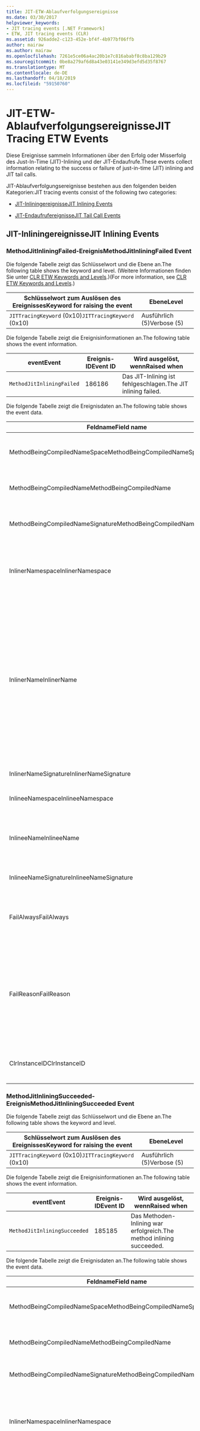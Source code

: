 ```yaml
---
title: JIT-ETW-Ablaufverfolgungsereignisse
ms.date: 03/30/2017
helpviewer_keywords:
- JIT tracing events [.NET Framework]
- ETW, JIT tracing events (CLR)
ms.assetid: 926adde2-c123-452e-bf4f-4b977bf06ffb
author: mairaw
ms.author: mairaw
ms.openlocfilehash: 7261e5ce06a4ac20b1e7c816ababf8c8ba129b29
ms.sourcegitcommit: 0be8a279af6d8a43e03141e349d3efd5d35f8767
ms.translationtype: MT
ms.contentlocale: de-DE
ms.lasthandoff: 04/18/2019
ms.locfileid: "59150760"
---
```

# <a name="jit-tracing-etw-events"></a><span data-ttu-id="9e019-102">JIT-ETW-Ablaufverfolgungsereignisse</span><span class="sxs-lookup"><span data-stu-id="9e019-102">JIT Tracing ETW Events</span></span>
<a name="top"></a> <span data-ttu-id="9e019-103">Diese Ereignisse sammeln Informationen über den Erfolg oder Misserfolg des Just-In-Time (JIT)-Inlining und der JIT-Endaufrufe.</span><span class="sxs-lookup"><span data-stu-id="9e019-103">These events collect information relating to the success or failure of just-in-time (JIT) inlining and JIT tail calls.</span></span>  
  
 <span data-ttu-id="9e019-104">JIT-Ablaufverfolgungsereignisse bestehen aus den folgenden beiden Kategorien:</span><span class="sxs-lookup"><span data-stu-id="9e019-104">JIT tracing events consist of the following two categories:</span></span>  
  
-   [<span data-ttu-id="9e019-105">JIT-Inliningereignisse</span><span class="sxs-lookup"><span data-stu-id="9e019-105">JIT Inlining Events</span></span>](#jit_inlining_events)  
  
-   [<span data-ttu-id="9e019-106">JIT-Endaufrufereignisse</span><span class="sxs-lookup"><span data-stu-id="9e019-106">JIT Tail Call Events</span></span>](#jit_tail_call_events)  
  
<a name="jit_inlining_events"></a>   
## <a name="jit-inlining-events"></a><span data-ttu-id="9e019-107">JIT-Inliningereignisse</span><span class="sxs-lookup"><span data-stu-id="9e019-107">JIT Inlining Events</span></span>  
  
### <a name="methodjitinliningfailed-event"></a><span data-ttu-id="9e019-108">MethodJitInliningFailed-Ereignis</span><span class="sxs-lookup"><span data-stu-id="9e019-108">MethodJitInliningFailed Event</span></span>  
 <span data-ttu-id="9e019-109">Die folgende Tabelle zeigt das Schlüsselwort und die Ebene an.</span><span class="sxs-lookup"><span data-stu-id="9e019-109">The following table shows the keyword and level.</span></span> <span data-ttu-id="9e019-110">(Weitere Informationen finden Sie unter [CLR ETW Keywords and Levels](../../../docs/framework/performance/clr-etw-keywords-and-levels.md).)</span><span class="sxs-lookup"><span data-stu-id="9e019-110">(For more information, see [CLR ETW Keywords and Levels](../../../docs/framework/performance/clr-etw-keywords-and-levels.md).)</span></span>  
  
|<span data-ttu-id="9e019-111">Schlüsselwort zum Auslösen des Ereignisses</span><span class="sxs-lookup"><span data-stu-id="9e019-111">Keyword for raising the event</span></span>|<span data-ttu-id="9e019-112">Ebene</span><span class="sxs-lookup"><span data-stu-id="9e019-112">Level</span></span>|  
|-----------------------------------|-----------|  
|<span data-ttu-id="9e019-113">`JITTracingKeyword` (0x10)</span><span class="sxs-lookup"><span data-stu-id="9e019-113">`JITTracingKeyword` (0x10)</span></span>|<span data-ttu-id="9e019-114">Ausführlich (5)</span><span class="sxs-lookup"><span data-stu-id="9e019-114">Verbose (5)</span></span>|  
  
 <span data-ttu-id="9e019-115">Die folgende Tabelle zeigt die Ereignisinformationen an.</span><span class="sxs-lookup"><span data-stu-id="9e019-115">The following table shows the event information.</span></span>  
  
|<span data-ttu-id="9e019-116">event</span><span class="sxs-lookup"><span data-stu-id="9e019-116">Event</span></span>|<span data-ttu-id="9e019-117">Ereignis-ID</span><span class="sxs-lookup"><span data-stu-id="9e019-117">Event ID</span></span>|<span data-ttu-id="9e019-118">Wird ausgelöst, wenn</span><span class="sxs-lookup"><span data-stu-id="9e019-118">Raised when</span></span>|  
|-----------|--------------|-----------------|  
|`MethodJitInliningFailed`|<span data-ttu-id="9e019-119">186</span><span class="sxs-lookup"><span data-stu-id="9e019-119">186</span></span>|<span data-ttu-id="9e019-120">Das JIT-Inlining ist fehlgeschlagen.</span><span class="sxs-lookup"><span data-stu-id="9e019-120">The JIT inlining failed.</span></span>|  
  
 <span data-ttu-id="9e019-121">Die folgende Tabelle zeigt die Ereignisdaten an.</span><span class="sxs-lookup"><span data-stu-id="9e019-121">The following table shows the event data.</span></span>  
  
|<span data-ttu-id="9e019-122">Feldname</span><span class="sxs-lookup"><span data-stu-id="9e019-122">Field name</span></span>|<span data-ttu-id="9e019-123">Datentyp</span><span class="sxs-lookup"><span data-stu-id="9e019-123">Data type</span></span>|<span data-ttu-id="9e019-124">Beschreibung</span><span class="sxs-lookup"><span data-stu-id="9e019-124">Description</span></span>|  
|----------------|---------------|-----------------|  
|<span data-ttu-id="9e019-125">MethodBeingCompiledNameSpace</span><span class="sxs-lookup"><span data-stu-id="9e019-125">MethodBeingCompiledNameSpace</span></span>|<span data-ttu-id="9e019-126">win:UnicodeString</span><span class="sxs-lookup"><span data-stu-id="9e019-126">win:UnicodeString</span></span>|<span data-ttu-id="9e019-127">Der Namespace der Methode, die kompiliert wird.</span><span class="sxs-lookup"><span data-stu-id="9e019-127">Namespace of the method that is being compiled.</span></span>|  
|<span data-ttu-id="9e019-128">MethodBeingCompiledName</span><span class="sxs-lookup"><span data-stu-id="9e019-128">MethodBeingCompiledName</span></span>|<span data-ttu-id="9e019-129">win:UnicodeString</span><span class="sxs-lookup"><span data-stu-id="9e019-129">win:UnicodeString</span></span>|<span data-ttu-id="9e019-130">Der Name der Methode, die kompiliert wird.</span><span class="sxs-lookup"><span data-stu-id="9e019-130">Name of the method that is being compiled.</span></span>|  
|<span data-ttu-id="9e019-131">MethodBeingCompiledNameSignature</span><span class="sxs-lookup"><span data-stu-id="9e019-131">MethodBeingCompiledNameSignature</span></span>|<span data-ttu-id="9e019-132">win:UnicodeString</span><span class="sxs-lookup"><span data-stu-id="9e019-132">win:UnicodeString</span></span>|<span data-ttu-id="9e019-133">Die Signatur der Methode, die kompiliert wird.</span><span class="sxs-lookup"><span data-stu-id="9e019-133">Signature of the method that is being compiled.</span></span>|  
|<span data-ttu-id="9e019-134">InlinerNamespace</span><span class="sxs-lookup"><span data-stu-id="9e019-134">InlinerNamespace</span></span>|<span data-ttu-id="9e019-135">win:UnicodeString</span><span class="sxs-lookup"><span data-stu-id="9e019-135">win:UnicodeString</span></span>|<span data-ttu-id="9e019-136">Der Namespace der Methode, für die der JIT-Compiler versucht, Code zu generieren.</span><span class="sxs-lookup"><span data-stu-id="9e019-136">The namespace of the method the JIT compiler is trying to generate code for.</span></span>|  
|<span data-ttu-id="9e019-137">InlinerName</span><span class="sxs-lookup"><span data-stu-id="9e019-137">InlinerName</span></span>|<span data-ttu-id="9e019-138">win:UnicodeString</span><span class="sxs-lookup"><span data-stu-id="9e019-138">win:UnicodeString</span></span>|<span data-ttu-id="9e019-139">Der Name der Methode, für die der Compiler versucht, Code zu generieren.</span><span class="sxs-lookup"><span data-stu-id="9e019-139">The name of the method the compiler is attempting to generate code for.</span></span> <span data-ttu-id="9e019-140">Er ist möglicherweise nicht identisch mit `MethodBeingCompiledName` , wenn der Compiler versucht, Inlinecode in `MethodBeingCompiledName` einzufügen, statt einen Aufruf von `InlinerName`zu generieren.</span><span class="sxs-lookup"><span data-stu-id="9e019-140">This might not be the same as `MethodBeingCompiledName` if the compiler is attempting to inline code into `MethodBeingCompiledName` instead of generating a call to `InlinerName`.</span></span>|  
|<span data-ttu-id="9e019-141">InlinerNameSignature</span><span class="sxs-lookup"><span data-stu-id="9e019-141">InlinerNameSignature</span></span>|<span data-ttu-id="9e019-142">win:UnicodeString</span><span class="sxs-lookup"><span data-stu-id="9e019-142">win:UnicodeString</span></span>|<span data-ttu-id="9e019-143">Die Signatur des Inliners:</span><span class="sxs-lookup"><span data-stu-id="9e019-143">The signature for the inliner.</span></span>|  
|<span data-ttu-id="9e019-144">InlineeNamespace</span><span class="sxs-lookup"><span data-stu-id="9e019-144">InlineeNamespace</span></span>|<span data-ttu-id="9e019-145">win:UnicodeString</span><span class="sxs-lookup"><span data-stu-id="9e019-145">win:UnicodeString</span></span>|<span data-ttu-id="9e019-146">Der Namespace des Inlinees.</span><span class="sxs-lookup"><span data-stu-id="9e019-146">The namespace of the inlinee.</span></span>|  
|<span data-ttu-id="9e019-147">InlineeName</span><span class="sxs-lookup"><span data-stu-id="9e019-147">InlineeName</span></span>|<span data-ttu-id="9e019-148">win:UnicodeString</span><span class="sxs-lookup"><span data-stu-id="9e019-148">win:UnicodeString</span></span>|<span data-ttu-id="9e019-149">Die Methode, die der Compiler Inline setzen möchte (es wird kein Aufruf generiert).</span><span class="sxs-lookup"><span data-stu-id="9e019-149">The method the compiler is trying to inline (not generate a call to).</span></span>|  
|<span data-ttu-id="9e019-150">InlineeNameSignature</span><span class="sxs-lookup"><span data-stu-id="9e019-150">InlineeNameSignature</span></span>|<span data-ttu-id="9e019-151">win:UnicodeString</span><span class="sxs-lookup"><span data-stu-id="9e019-151">win:UnicodeString</span></span>|<span data-ttu-id="9e019-152">Die Signatur des Inlinees:</span><span class="sxs-lookup"><span data-stu-id="9e019-152">The signature for the inlinee.</span></span>|  
|<span data-ttu-id="9e019-153">FailAlways</span><span class="sxs-lookup"><span data-stu-id="9e019-153">FailAlways</span></span>|<span data-ttu-id="9e019-154">win:Boolean</span><span class="sxs-lookup"><span data-stu-id="9e019-154">win:Boolean</span></span>|<span data-ttu-id="9e019-155">Ein Hinweis für den JIT-Compiler, dass Inlining für den Inlinee immer einen Fehler verursacht.</span><span class="sxs-lookup"><span data-stu-id="9e019-155">A hint to the JIT compiler that inlining will always fail for the inlinee.</span></span>|  
|<span data-ttu-id="9e019-156">FailReason</span><span class="sxs-lookup"><span data-stu-id="9e019-156">FailReason</span></span>|<span data-ttu-id="9e019-157">win:UnicodeString</span><span class="sxs-lookup"><span data-stu-id="9e019-157">win:UnicodeString</span></span>|<span data-ttu-id="9e019-158">INLINE_NEVER bedeutet, dass ein vorheriger Versuch des Inlining bestimmt hat, dass Inlining aus einem anderen Grund nie erfolgreich sein wird; andernfalls Freiformtext.</span><span class="sxs-lookup"><span data-stu-id="9e019-158">INLINE_NEVER means a previous inlining attempt determined that inlining will never succeed for some other reason; otherwise, free-form text.</span></span>|  
|<span data-ttu-id="9e019-159">ClrInstanceID</span><span class="sxs-lookup"><span data-stu-id="9e019-159">ClrInstanceID</span></span>|<span data-ttu-id="9e019-160">win:UnicodeString</span><span class="sxs-lookup"><span data-stu-id="9e019-160">win:UnicodeString</span></span>|<span data-ttu-id="9e019-161">Eindeutige ID für die Instanz von CLR oder CoreCLR.</span><span class="sxs-lookup"><span data-stu-id="9e019-161">Unique ID for the instance of CLR or CoreCLR.</span></span>|  
  
### <a name="methodjitinliningsucceeded-event"></a><span data-ttu-id="9e019-162">MethodJitInliningSucceeded-Ereignis</span><span class="sxs-lookup"><span data-stu-id="9e019-162">MethodJitInliningSucceeded Event</span></span>  
 <span data-ttu-id="9e019-163">Die folgende Tabelle zeigt das Schlüsselwort und die Ebene an.</span><span class="sxs-lookup"><span data-stu-id="9e019-163">The following table shows the keyword and level.</span></span>  
  
|<span data-ttu-id="9e019-164">Schlüsselwort zum Auslösen des Ereignisses</span><span class="sxs-lookup"><span data-stu-id="9e019-164">Keyword for raising the event</span></span>|<span data-ttu-id="9e019-165">Ebene</span><span class="sxs-lookup"><span data-stu-id="9e019-165">Level</span></span>|  
|-----------------------------------|-----------|  
|<span data-ttu-id="9e019-166">`JITTracingKeyword` (0x10)</span><span class="sxs-lookup"><span data-stu-id="9e019-166">`JITTracingKeyword` (0x10)</span></span>|<span data-ttu-id="9e019-167">Ausführlich (5)</span><span class="sxs-lookup"><span data-stu-id="9e019-167">Verbose (5)</span></span>|  
  
 <span data-ttu-id="9e019-168">Die folgende Tabelle zeigt die Ereignisinformationen an.</span><span class="sxs-lookup"><span data-stu-id="9e019-168">The following table shows the event information.</span></span>  
  
|<span data-ttu-id="9e019-169">event</span><span class="sxs-lookup"><span data-stu-id="9e019-169">Event</span></span>|<span data-ttu-id="9e019-170">Ereignis-ID</span><span class="sxs-lookup"><span data-stu-id="9e019-170">Event ID</span></span>|<span data-ttu-id="9e019-171">Wird ausgelöst, wenn</span><span class="sxs-lookup"><span data-stu-id="9e019-171">Raised when</span></span>|  
|-----------|--------------|-----------------|  
|`MethodJitInliningSucceeded`|<span data-ttu-id="9e019-172">185</span><span class="sxs-lookup"><span data-stu-id="9e019-172">185</span></span>|<span data-ttu-id="9e019-173">Das Methoden-Inlining war erfolgreich.</span><span class="sxs-lookup"><span data-stu-id="9e019-173">The method inlining succeeded.</span></span>|  
  
 <span data-ttu-id="9e019-174">Die folgende Tabelle zeigt die Ereignisdaten an.</span><span class="sxs-lookup"><span data-stu-id="9e019-174">The following table shows the event data.</span></span>  
  
|<span data-ttu-id="9e019-175">Feldname</span><span class="sxs-lookup"><span data-stu-id="9e019-175">Field name</span></span>|<span data-ttu-id="9e019-176">Datentyp</span><span class="sxs-lookup"><span data-stu-id="9e019-176">Data type</span></span>|<span data-ttu-id="9e019-177">Beschreibung</span><span class="sxs-lookup"><span data-stu-id="9e019-177">Description</span></span>|  
|----------------|---------------|-----------------|  
|<span data-ttu-id="9e019-178">MethodBeingCompiledNameSpace</span><span class="sxs-lookup"><span data-stu-id="9e019-178">MethodBeingCompiledNameSpace</span></span>|<span data-ttu-id="9e019-179">win:UnicodeString</span><span class="sxs-lookup"><span data-stu-id="9e019-179">win:UnicodeString</span></span>|<span data-ttu-id="9e019-180">Der Namespace der Methode, die kompiliert wird.</span><span class="sxs-lookup"><span data-stu-id="9e019-180">The namespace of the method that is being compiled.</span></span>|  
|<span data-ttu-id="9e019-181">MethodBeingCompiledName</span><span class="sxs-lookup"><span data-stu-id="9e019-181">MethodBeingCompiledName</span></span>|<span data-ttu-id="9e019-182">win:UnicodeString</span><span class="sxs-lookup"><span data-stu-id="9e019-182">win:UnicodeString</span></span>|<span data-ttu-id="9e019-183">Der Name der Methode, die kompiliert wird.</span><span class="sxs-lookup"><span data-stu-id="9e019-183">The name of the method being that is compiled.</span></span>|  
|<span data-ttu-id="9e019-184">MethodBeingCompiledNameSignature</span><span class="sxs-lookup"><span data-stu-id="9e019-184">MethodBeingCompiledNameSignature</span></span>|<span data-ttu-id="9e019-185">win:UnicodeString</span><span class="sxs-lookup"><span data-stu-id="9e019-185">win:UnicodeString</span></span>|<span data-ttu-id="9e019-186">Die Signatur der Methode, die kompiliert wird.</span><span class="sxs-lookup"><span data-stu-id="9e019-186">The signature of the method that is being compiled.</span></span>|  
|<span data-ttu-id="9e019-187">InlinerNamespace</span><span class="sxs-lookup"><span data-stu-id="9e019-187">InlinerNamespace</span></span>|<span data-ttu-id="9e019-188">win:UnicodeString</span><span class="sxs-lookup"><span data-stu-id="9e019-188">win:UnicodeString</span></span>|<span data-ttu-id="9e019-189">Der Namespace der Methode, für die der JIT-Compiler versucht, Code zu generieren.</span><span class="sxs-lookup"><span data-stu-id="9e019-189">The namespace of the method the JIT compiler is attempting to generate code for.</span></span>|  
|<span data-ttu-id="9e019-190">InlinerName</span><span class="sxs-lookup"><span data-stu-id="9e019-190">InlinerName</span></span>|<span data-ttu-id="9e019-191">win:UnicodeString</span><span class="sxs-lookup"><span data-stu-id="9e019-191">win:UnicodeString</span></span>|<span data-ttu-id="9e019-192">Der Name der Methode, für die der Compiler versucht, Code zu generieren.</span><span class="sxs-lookup"><span data-stu-id="9e019-192">The name of the method the compiler is attempting to generate code for.</span></span> <span data-ttu-id="9e019-193">Er ist möglicherweise nicht identisch mit `MethodBeingCompiledName` , wenn der Compiler versucht, Inlinecode in `MethodBeingCompiledName` einzufügen, statt einen Aufruf von `InlinerName`zu generieren.</span><span class="sxs-lookup"><span data-stu-id="9e019-193">This might not be the same as `MethodBeingCompiledName` if the compiler is attempting to inline code into `MethodBeingCompiledName` instead of generating a call to `InlinerName`.</span></span>|  
|<span data-ttu-id="9e019-194">InlinerNameSignature</span><span class="sxs-lookup"><span data-stu-id="9e019-194">InlinerNameSignature</span></span>|<span data-ttu-id="9e019-195">win:UnicodeString</span><span class="sxs-lookup"><span data-stu-id="9e019-195">win:UnicodeString</span></span>|<span data-ttu-id="9e019-196">Die Signatur des Inliners:</span><span class="sxs-lookup"><span data-stu-id="9e019-196">The signature for the inliner.</span></span>|  
|<span data-ttu-id="9e019-197">InlineeNamespace</span><span class="sxs-lookup"><span data-stu-id="9e019-197">InlineeNamespace</span></span>|<span data-ttu-id="9e019-198">win:UnicodeString</span><span class="sxs-lookup"><span data-stu-id="9e019-198">win:UnicodeString</span></span>|<span data-ttu-id="9e019-199">Der Namespace des Inlinees.</span><span class="sxs-lookup"><span data-stu-id="9e019-199">The namespace of the inlinee.</span></span>|  
|<span data-ttu-id="9e019-200">InlineeName</span><span class="sxs-lookup"><span data-stu-id="9e019-200">InlineeName</span></span>|<span data-ttu-id="9e019-201">win:UnicodeString</span><span class="sxs-lookup"><span data-stu-id="9e019-201">win:UnicodeString</span></span>|<span data-ttu-id="9e019-202">Die Methode, die der Compiler Inline setzen möchte (es wird kein Aufruf generiert).</span><span class="sxs-lookup"><span data-stu-id="9e019-202">The method the compiler is trying to inline (not generate a call to).</span></span>|  
|<span data-ttu-id="9e019-203">InlineeNameSignature</span><span class="sxs-lookup"><span data-stu-id="9e019-203">InlineeNameSignature</span></span>|<span data-ttu-id="9e019-204">win:UnicodeString</span><span class="sxs-lookup"><span data-stu-id="9e019-204">win:UnicodeString</span></span>|<span data-ttu-id="9e019-205">Die Signatur des Inlinees:</span><span class="sxs-lookup"><span data-stu-id="9e019-205">The signature for the inlinee.</span></span>|  
|<span data-ttu-id="9e019-206">ClrInstanceID</span><span class="sxs-lookup"><span data-stu-id="9e019-206">ClrInstanceID</span></span>|<span data-ttu-id="9e019-207">win:UInt16</span><span class="sxs-lookup"><span data-stu-id="9e019-207">win:UInt16</span></span>|<span data-ttu-id="9e019-208">Eindeutige ID für die Instanz von CLR oder CoreCLR.</span><span class="sxs-lookup"><span data-stu-id="9e019-208">Unique ID for the instance of CLR or CoreCLR.</span></span>|  
  
 [<span data-ttu-id="9e019-209">Zurück nach oben</span><span class="sxs-lookup"><span data-stu-id="9e019-209">Back to top</span></span>](#top)  
  
<a name="jit_tail_call_events"></a>   
## <a name="jit-tail-call-events"></a><span data-ttu-id="9e019-210">JIT-Endaufrufereignisse</span><span class="sxs-lookup"><span data-stu-id="9e019-210">JIT Tail Call Events</span></span>  
  
### <a name="methodjittailcallfailed-event"></a><span data-ttu-id="9e019-211">MethodJITTailCallFailed-Ereignis</span><span class="sxs-lookup"><span data-stu-id="9e019-211">MethodJITTailCallFailed Event</span></span>  
 <span data-ttu-id="9e019-212">Die folgende Tabelle zeigt das Schlüsselwort und die Ebene an.</span><span class="sxs-lookup"><span data-stu-id="9e019-212">The following table shows the keyword and level.</span></span>  
  
|<span data-ttu-id="9e019-213">Schlüsselwort zum Auslösen des Ereignisses</span><span class="sxs-lookup"><span data-stu-id="9e019-213">Keyword for raising the event</span></span>|<span data-ttu-id="9e019-214">Ebene</span><span class="sxs-lookup"><span data-stu-id="9e019-214">Level</span></span>|  
|-----------------------------------|-----------|  
|<span data-ttu-id="9e019-215">`JITTracingKeyword` (0x10)</span><span class="sxs-lookup"><span data-stu-id="9e019-215">`JITTracingKeyword` (0x10)</span></span>|<span data-ttu-id="9e019-216">Ausführlich (5)</span><span class="sxs-lookup"><span data-stu-id="9e019-216">Verbose (5)</span></span>|  
  
 <span data-ttu-id="9e019-217">Die folgende Tabelle zeigt die Ereignisinformationen an.</span><span class="sxs-lookup"><span data-stu-id="9e019-217">The following table shows the event information.</span></span>  
  
|<span data-ttu-id="9e019-218">event</span><span class="sxs-lookup"><span data-stu-id="9e019-218">Event</span></span>|<span data-ttu-id="9e019-219">Ereignis-ID</span><span class="sxs-lookup"><span data-stu-id="9e019-219">Event ID</span></span>|<span data-ttu-id="9e019-220">Wird ausgelöst, wenn</span><span class="sxs-lookup"><span data-stu-id="9e019-220">Raised when</span></span>|  
|-----------|--------------|-----------------|  
|`MethodJitTailCallFailed`|<span data-ttu-id="9e019-221">189</span><span class="sxs-lookup"><span data-stu-id="9e019-221">189</span></span>|<span data-ttu-id="9e019-222">Fehler beim Methodenendaufruf.</span><span class="sxs-lookup"><span data-stu-id="9e019-222">The method tail call failed.</span></span>|  
  
 <span data-ttu-id="9e019-223">Die folgende Tabelle zeigt die Ereignisdaten an.</span><span class="sxs-lookup"><span data-stu-id="9e019-223">The following table shows the event data.</span></span>  
  
|<span data-ttu-id="9e019-224">Feldname</span><span class="sxs-lookup"><span data-stu-id="9e019-224">Field name</span></span>|<span data-ttu-id="9e019-225">Datentyp</span><span class="sxs-lookup"><span data-stu-id="9e019-225">Data type</span></span>|<span data-ttu-id="9e019-226">Beschreibung</span><span class="sxs-lookup"><span data-stu-id="9e019-226">Description</span></span>|  
|----------------|---------------|-----------------|  
|<span data-ttu-id="9e019-227">MethodBeingCompiledNameSpace</span><span class="sxs-lookup"><span data-stu-id="9e019-227">MethodBeingCompiledNameSpace</span></span>|<span data-ttu-id="9e019-228">win:UnicodeString</span><span class="sxs-lookup"><span data-stu-id="9e019-228">win:UnicodeString</span></span>|<span data-ttu-id="9e019-229">Der Namespace der Methode, die kompiliert wird.</span><span class="sxs-lookup"><span data-stu-id="9e019-229">Namespace of the method that is being compiled.</span></span>|  
|<span data-ttu-id="9e019-230">MethodBeingCompiledName</span><span class="sxs-lookup"><span data-stu-id="9e019-230">MethodBeingCompiledName</span></span>|<span data-ttu-id="9e019-231">win:UnicodeString</span><span class="sxs-lookup"><span data-stu-id="9e019-231">win:UnicodeString</span></span>|<span data-ttu-id="9e019-232">Der Name der Methode, die kompiliert wird.</span><span class="sxs-lookup"><span data-stu-id="9e019-232">Name of the method that is being compiled.</span></span>|  
|<span data-ttu-id="9e019-233">MethodBeingCompiledNameSignature</span><span class="sxs-lookup"><span data-stu-id="9e019-233">MethodBeingCompiledNameSignature</span></span>|<span data-ttu-id="9e019-234">win:UnicodeString</span><span class="sxs-lookup"><span data-stu-id="9e019-234">win:UnicodeString</span></span>|<span data-ttu-id="9e019-235">Die Signatur der Methode, die kompiliert wird.</span><span class="sxs-lookup"><span data-stu-id="9e019-235">Signature of the method that is being compiled.</span></span>|  
|<span data-ttu-id="9e019-236">CallerNamespace</span><span class="sxs-lookup"><span data-stu-id="9e019-236">CallerNamespace</span></span>|<span data-ttu-id="9e019-237">win:UnicodeString</span><span class="sxs-lookup"><span data-stu-id="9e019-237">win:UnicodeString</span></span>|<span data-ttu-id="9e019-238">Der Namespace der Methode, für die der JIT-Compiler versucht, Code zu generieren.</span><span class="sxs-lookup"><span data-stu-id="9e019-238">The namespace of the method the JIT compiler is attempting to generate code for.</span></span>|  
|<span data-ttu-id="9e019-239">CallerName</span><span class="sxs-lookup"><span data-stu-id="9e019-239">CallerName</span></span>|<span data-ttu-id="9e019-240">win:UnicodeString</span><span class="sxs-lookup"><span data-stu-id="9e019-240">win:UnicodeString</span></span>|<span data-ttu-id="9e019-241">Der Name der Methode, für die der Compiler versucht, Code zu generieren.</span><span class="sxs-lookup"><span data-stu-id="9e019-241">The name of the method the compiler is attempting to generate code for.</span></span>|  
|<span data-ttu-id="9e019-242">CallerNameSignature</span><span class="sxs-lookup"><span data-stu-id="9e019-242">CallerNameSignature</span></span>|<span data-ttu-id="9e019-243">win:UnicodeString</span><span class="sxs-lookup"><span data-stu-id="9e019-243">win:UnicodeString</span></span>|<span data-ttu-id="9e019-244">Die Signatur des Aufrufers.</span><span class="sxs-lookup"><span data-stu-id="9e019-244">The signature for the caller.</span></span>|  
|<span data-ttu-id="9e019-245">CalleeNamespace</span><span class="sxs-lookup"><span data-stu-id="9e019-245">CalleeNamespace</span></span>|<span data-ttu-id="9e019-246">win:UnicodeString</span><span class="sxs-lookup"><span data-stu-id="9e019-246">win:UnicodeString</span></span>|<span data-ttu-id="9e019-247">Der Namespace des Aufgerufenen.</span><span class="sxs-lookup"><span data-stu-id="9e019-247">The namespace of the callee.</span></span>|  
|<span data-ttu-id="9e019-248">CalleeName</span><span class="sxs-lookup"><span data-stu-id="9e019-248">CalleeName</span></span>|<span data-ttu-id="9e019-249">win:UnicodeString</span><span class="sxs-lookup"><span data-stu-id="9e019-249">win:UnicodeString</span></span>|<span data-ttu-id="9e019-250">Die Methode, die der Compiler auf Endaufruf setzen möchte (es wird kein Aufruf generiert).</span><span class="sxs-lookup"><span data-stu-id="9e019-250">The method the compiler is trying to tail call (not generate a call to).</span></span>|  
|<span data-ttu-id="9e019-251">CalleeNameSignature</span><span class="sxs-lookup"><span data-stu-id="9e019-251">CalleeNameSignature</span></span>|<span data-ttu-id="9e019-252">win:UnicodeString</span><span class="sxs-lookup"><span data-stu-id="9e019-252">win:UnicodeString</span></span>|<span data-ttu-id="9e019-253">Die Signatur des Aufgerufenen.</span><span class="sxs-lookup"><span data-stu-id="9e019-253">The signature for the callee.</span></span>|  
|<span data-ttu-id="9e019-254">TailPrefix</span><span class="sxs-lookup"><span data-stu-id="9e019-254">TailPrefix</span></span>|<span data-ttu-id="9e019-255">win:Boolean</span><span class="sxs-lookup"><span data-stu-id="9e019-255">win:Boolean</span></span>|<span data-ttu-id="9e019-256">Das Präfix für den Endaufruf.</span><span class="sxs-lookup"><span data-stu-id="9e019-256">The prefix for the tail call</span></span>|  
|<span data-ttu-id="9e019-257">FailReason</span><span class="sxs-lookup"><span data-stu-id="9e019-257">FailReason</span></span>|<span data-ttu-id="9e019-258">win:UnicodeString</span><span class="sxs-lookup"><span data-stu-id="9e019-258">win:UnicodeString</span></span>|<span data-ttu-id="9e019-259">Der Grund für den Fehler des Endaufrufs.</span><span class="sxs-lookup"><span data-stu-id="9e019-259">The reason the tail call failed.</span></span>|  
|<span data-ttu-id="9e019-260">ClrInstanceID</span><span class="sxs-lookup"><span data-stu-id="9e019-260">ClrInstanceID</span></span>|<span data-ttu-id="9e019-261">win:UInt16</span><span class="sxs-lookup"><span data-stu-id="9e019-261">win:UInt16</span></span>|<span data-ttu-id="9e019-262">Eindeutige ID für die Instanz von CLR oder CoreCLR.</span><span class="sxs-lookup"><span data-stu-id="9e019-262">Unique ID for the instance of CLR or CoreCLR.</span></span>|  
  
### <a name="methodjittailcallsucceeded-event"></a><span data-ttu-id="9e019-263">MethodJITTailCallSucceeded-Ereignis</span><span class="sxs-lookup"><span data-stu-id="9e019-263">MethodJITTailCallSucceeded Event</span></span>  
 <span data-ttu-id="9e019-264">Die folgende Tabelle zeigt das Schlüsselwort und die Ebene an.</span><span class="sxs-lookup"><span data-stu-id="9e019-264">The following table shows the keyword and level.</span></span>  
  
|<span data-ttu-id="9e019-265">Schlüsselwort zum Auslösen des Ereignisses</span><span class="sxs-lookup"><span data-stu-id="9e019-265">Keyword for raising the event</span></span>|<span data-ttu-id="9e019-266">Ebene</span><span class="sxs-lookup"><span data-stu-id="9e019-266">Level</span></span>|  
|-----------------------------------|-----------|  
|<span data-ttu-id="9e019-267">`JITTracingKeyword` (0x10)</span><span class="sxs-lookup"><span data-stu-id="9e019-267">`JITTracingKeyword` (0x10)</span></span>|<span data-ttu-id="9e019-268">Ausführlich (5)</span><span class="sxs-lookup"><span data-stu-id="9e019-268">Verbose (5)</span></span>|  
  
 <span data-ttu-id="9e019-269">Die folgende Tabelle zeigt die Ereignisinformationen an.</span><span class="sxs-lookup"><span data-stu-id="9e019-269">The following table shows the event information.</span></span>  
  
|<span data-ttu-id="9e019-270">event</span><span class="sxs-lookup"><span data-stu-id="9e019-270">Event</span></span>|<span data-ttu-id="9e019-271">Ereignis-ID</span><span class="sxs-lookup"><span data-stu-id="9e019-271">Event ID</span></span>|<span data-ttu-id="9e019-272">Wird ausgelöst, wenn</span><span class="sxs-lookup"><span data-stu-id="9e019-272">Raised when</span></span>|  
|-----------|--------------|-----------------|  
|`MethodJitTailCallSucceeded`|<span data-ttu-id="9e019-273">188</span><span class="sxs-lookup"><span data-stu-id="9e019-273">188</span></span>|<span data-ttu-id="9e019-274">Der Methodenendaufruf war erfolgreich.</span><span class="sxs-lookup"><span data-stu-id="9e019-274">The method tail call succeeded.</span></span>|  
  
 <span data-ttu-id="9e019-275">Die folgende Tabelle zeigt die Ereignisdaten an.</span><span class="sxs-lookup"><span data-stu-id="9e019-275">The following table shows the event data.</span></span>  
  
|<span data-ttu-id="9e019-276">Feldname</span><span class="sxs-lookup"><span data-stu-id="9e019-276">Field name</span></span>|<span data-ttu-id="9e019-277">Datentyp</span><span class="sxs-lookup"><span data-stu-id="9e019-277">Data type</span></span>|<span data-ttu-id="9e019-278">Beschreibung</span><span class="sxs-lookup"><span data-stu-id="9e019-278">Description</span></span>|  
|----------------|---------------|-----------------|  
|<span data-ttu-id="9e019-279">MethodBeingCompiledNameSpace</span><span class="sxs-lookup"><span data-stu-id="9e019-279">MethodBeingCompiledNameSpace</span></span>|<span data-ttu-id="9e019-280">win:UnicodeString</span><span class="sxs-lookup"><span data-stu-id="9e019-280">win:UnicodeString</span></span>|<span data-ttu-id="9e019-281">Der Namespace der Methode, die kompiliert wird.</span><span class="sxs-lookup"><span data-stu-id="9e019-281">Namespace of the method that is being compiled.</span></span>|  
|<span data-ttu-id="9e019-282">MethodBeingCompiledName</span><span class="sxs-lookup"><span data-stu-id="9e019-282">MethodBeingCompiledName</span></span>|<span data-ttu-id="9e019-283">win:UnicodeString</span><span class="sxs-lookup"><span data-stu-id="9e019-283">win:UnicodeString</span></span>|<span data-ttu-id="9e019-284">Der Name der Methode, die kompiliert wird.</span><span class="sxs-lookup"><span data-stu-id="9e019-284">Name of the method that is being compiled.</span></span>|  
|<span data-ttu-id="9e019-285">MethodBeingCompiledNameSignature</span><span class="sxs-lookup"><span data-stu-id="9e019-285">MethodBeingCompiledNameSignature</span></span>|<span data-ttu-id="9e019-286">win:UnicodeString</span><span class="sxs-lookup"><span data-stu-id="9e019-286">win:UnicodeString</span></span>|<span data-ttu-id="9e019-287">Die Signatur der Methode, die kompiliert wird.</span><span class="sxs-lookup"><span data-stu-id="9e019-287">Signature of the method that is being compiled.</span></span>|  
|<span data-ttu-id="9e019-288">CallerNamespace</span><span class="sxs-lookup"><span data-stu-id="9e019-288">CallerNamespace</span></span>|<span data-ttu-id="9e019-289">win:UnicodeString</span><span class="sxs-lookup"><span data-stu-id="9e019-289">win:UnicodeString</span></span>|<span data-ttu-id="9e019-290">Der Namespace der Methode, für die der JIT-Compiler versucht, Code zu generieren.</span><span class="sxs-lookup"><span data-stu-id="9e019-290">The namespace of the method the JIT compiler is attempting to generate code for.</span></span>|  
|<span data-ttu-id="9e019-291">CallerName</span><span class="sxs-lookup"><span data-stu-id="9e019-291">CallerName</span></span>|<span data-ttu-id="9e019-292">win:UnicodeString</span><span class="sxs-lookup"><span data-stu-id="9e019-292">win:UnicodeString</span></span>|<span data-ttu-id="9e019-293">Der Name der Methode, für die der Compiler versucht, Code zu generieren.</span><span class="sxs-lookup"><span data-stu-id="9e019-293">The name of the method the compiler is attempting to generate code for.</span></span>|  
|<span data-ttu-id="9e019-294">CallerNameSignature</span><span class="sxs-lookup"><span data-stu-id="9e019-294">CallerNameSignature</span></span>|<span data-ttu-id="9e019-295">win:UnicodeString</span><span class="sxs-lookup"><span data-stu-id="9e019-295">win:UnicodeString</span></span>|<span data-ttu-id="9e019-296">Die Signatur des Aufrufers.</span><span class="sxs-lookup"><span data-stu-id="9e019-296">The signature for the caller.</span></span>|  
|<span data-ttu-id="9e019-297">CalleeNamespace</span><span class="sxs-lookup"><span data-stu-id="9e019-297">CalleeNamespace</span></span>|<span data-ttu-id="9e019-298">win:UnicodeString</span><span class="sxs-lookup"><span data-stu-id="9e019-298">win:UnicodeString</span></span>|<span data-ttu-id="9e019-299">Der Namespace des Aufgerufenen.</span><span class="sxs-lookup"><span data-stu-id="9e019-299">The namespace of the callee.</span></span>|  
|<span data-ttu-id="9e019-300">CalleeName</span><span class="sxs-lookup"><span data-stu-id="9e019-300">CalleeName</span></span>|<span data-ttu-id="9e019-301">win:UnicodeString</span><span class="sxs-lookup"><span data-stu-id="9e019-301">win:UnicodeString</span></span>|<span data-ttu-id="9e019-302">Die Methode, die der Compiler auf Endaufruf setzen möchte (es wird kein Aufruf generiert).</span><span class="sxs-lookup"><span data-stu-id="9e019-302">The method the compiler is trying to tail call (not generate a call to).</span></span>|  
|<span data-ttu-id="9e019-303">CalleeNameSignature</span><span class="sxs-lookup"><span data-stu-id="9e019-303">CalleeNameSignature</span></span>|<span data-ttu-id="9e019-304">win:UnicodeString</span><span class="sxs-lookup"><span data-stu-id="9e019-304">win:UnicodeString</span></span>|<span data-ttu-id="9e019-305">Die Signatur des Aufgerufenen.</span><span class="sxs-lookup"><span data-stu-id="9e019-305">The signature for the callee.</span></span>|  
|<span data-ttu-id="9e019-306">TailPrefix</span><span class="sxs-lookup"><span data-stu-id="9e019-306">TailPrefix</span></span>|<span data-ttu-id="9e019-307">win:Boolean</span><span class="sxs-lookup"><span data-stu-id="9e019-307">win:Boolean</span></span>|<span data-ttu-id="9e019-308">Das Präfix für den Endaufruf.</span><span class="sxs-lookup"><span data-stu-id="9e019-308">The prefix for the tail call.</span></span>|  
|<span data-ttu-id="9e019-309">TailCallType</span><span class="sxs-lookup"><span data-stu-id="9e019-309">TailCallType</span></span>|<span data-ttu-id="9e019-310">win:UnicodeString</span><span class="sxs-lookup"><span data-stu-id="9e019-310">win:UnicodeString</span></span>|<span data-ttu-id="9e019-311">Der Typ des Endaufrufs.</span><span class="sxs-lookup"><span data-stu-id="9e019-311">The type of the tail call.</span></span>|  
|<span data-ttu-id="9e019-312">ClrInstanceID</span><span class="sxs-lookup"><span data-stu-id="9e019-312">ClrInstanceID</span></span>|<span data-ttu-id="9e019-313">win:UInt16</span><span class="sxs-lookup"><span data-stu-id="9e019-313">win:UInt16</span></span>|<span data-ttu-id="9e019-314">Eindeutige ID für die Instanz von CLR oder CoreCLR.</span><span class="sxs-lookup"><span data-stu-id="9e019-314">Unique ID for the instance of CLR or CoreCLR.</span></span>|  
  
## <a name="see-also"></a><span data-ttu-id="9e019-315">Siehe auch</span><span class="sxs-lookup"><span data-stu-id="9e019-315">See also</span></span>

- [<span data-ttu-id="9e019-316">CLR-ETW-Ereignisse</span><span class="sxs-lookup"><span data-stu-id="9e019-316">CLR ETW Events</span></span>](../../../docs/framework/performance/clr-etw-events.md)
